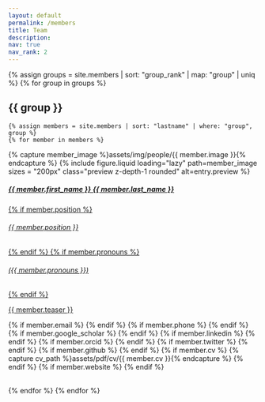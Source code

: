```yaml
---
layout: default
permalink: /members
title: Team
description:
nav: true
nav_rank: 2
---
```


{% assign groups = site.members | sort: "group_rank" | map: "group" | uniq %}
{% for group in groups %}
## {{ group }}

    {% assign members = site.members | sort: "lastname" | where: "group", group %}
    {% for member in members %}
<p>
    <div class="card hoverable">
        <div class="row no-gutters">
            <div class="col-sm-3 col-md-2">
            {% capture member_image %}assets/img/people/{{ member.image }}{% endcapture %}
            {%
                include figure.liquid
                loading="lazy"
                path=member_image
                sizes = "200px"
                class="preview z-depth-1 rounded"
                alt=entry.preview
             %}
            </div>
            <div class="team col-sm-9 col-md-10">
                <div class="card-body">
                    <a href="{{ member.url }}">
                    <h5 class="card-title">{{ member.first_name }} {{ member.last_name }}</h5>
                    {% if member.position %}<h6 class="card-subtitle mb-2 text-muted">{{ member.position }}</h6>{% endif %}
                    {% if member.pronouns %}<h6 class="card-subtitle mb-2 text-muted">({{ member.pronouns }})</h6>{% endif %}
                    <p class="card-text">
                        {{ member.teaser }}
                    </p>
                    </a>
                    <div>
                    {% if member.email %}
                        <a href="mailto:{{ member.email | encode_email }}" class="card-link"><i class="fas fa-envelope"></i></a>
                    {% endif %}
                    {% if member.phone %}
                        <a href="tel:{{ member.phone }}" class="card-link"><i class="fas fa-phone"></i></a>
                    {% endif %}
                    {% if member.google_scholar %}
                        <a href="https://scholar.google.com/citations?user={{ member.google_scholar }}" class="card-link" target="_blank"><i class="ai ai-google-scholar"></i></a>
                    {% endif %}
                    {% if member.linkedin %}
                        <a href="https://linkedin.com/in/{{ member.linkedin }}/" class="card-link" target="_blank"><i class="fab fa-linkedin"></i></a>
                    {% endif %}
                    {% if member.orcid %}
                        <a href="https://orcid.org/{{ member.orcid }}" class="card-link" target="_blank"><i class="fab fa-orcid"></i></a>
                    {% endif %}
                    {% if member.twitter %}
                        <a href="https://twitter.com/{{ member.twitter }}" class="card-link" target="_blank"><i class="fab fa-twitter"></i></a>
                    {% endif %}
                    {% if member.github %}
                        <a href="https://github.com/{{ member.github }}" class="card-link" target="_blank"><i class="fab fa-github"></i></a>
                    {% endif %}
                    {% if member.cv %}
                    {% capture cv_path %}assets/pdf/cv/{{ member.cv }}{% endcapture %}
                        <a href="{{ cv_path | relative_url }}" class="card-link" target="_blank"><i class="ai ai-cv"></i></a>
                    {% endif %}
                    {% if member.website %}
                        <a href="{{ member.website }}" class="card-link" target="_blank"><i class="fas fa-globe"></i></a>
                    {% endif %}
                    <!-- <p class="card-text"> -->
                    <!--     <small class="test-muted"><i class="fas fa-thumbtack"></i> {{ member.address | replace: '<br />', ', ' }}</small> -->
                    <!-- </p> -->
                    </div>
                </div>
            </div>
        </div>
    </div>
</p>
<br>
    {% endfor %}
{% endfor %}


